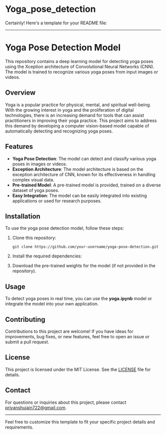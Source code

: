# Yoga_pose_detection
Certainly! Here's a template for your README file:

---

# Yoga Pose Detection Model

This repository contains a deep learning model for detecting yoga poses using the Xception architecture of Convolutional Neural Networks (CNN). The model is trained to recognize various yoga poses from input images or videos.

## Overview

Yoga is a popular practice for physical, mental, and spiritual well-being. With the growing interest in yoga and the proliferation of digital technologies, there is an increasing demand for tools that can assist practitioners in improving their yoga practice. This project aims to address this demand by developing a computer vision-based model capable of automatically detecting and recognizing yoga poses.

## Features

- **Yoga Pose Detection**: The model can detect and classify various yoga poses in images or videos.
- **Exception Architecture**: The model architecture is based on the exception architecture of CNN, known for its effectiveness in handling complex visual data.
- **Pre-trained Model**: A pre-trained model is provided, trained on a diverse dataset of yoga poses.
- **Easy Integration**: The model can be easily integrated into existing applications or used for research purposes.

## Installation

To use the yoga pose detection model, follow these steps:

1. Clone this repository:

    ```
    git clone https://github.com/your-username/yoga-pose-detection.git
    ```

2. Install the required dependencies:

3. Download the pre-trained weights for the model (if not provided in the repository).

## Usage

To detect yoga poses in real time, you can use the **yoga.ipynb** model or integrate the model into your own application.

## Contributing

Contributions to this project are welcome! If you have ideas for improvements, bug fixes, or new features, feel free to open an issue or submit a pull request.

## License

This project is licensed under the MIT License. See the [LICENSE](LICENSE) file for details.

## Contact

For questions or inquiries about this project, please contact [priyanshujain722@gmail.com](mailto:priyanshujain722@gmail.com).

---

Feel free to customize this template to fit your specific project details and requirements.
